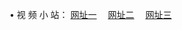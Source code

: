&#8226; 视 频 小 站：
<a href="http://app63.ga/" target="_blank">网址一</a>
　<a href="http://24.2waky.com/" target="_blank">网址二</a>
　<a href="http://w3.001www.com/" target="_blank">网址三</a>
　<br />
